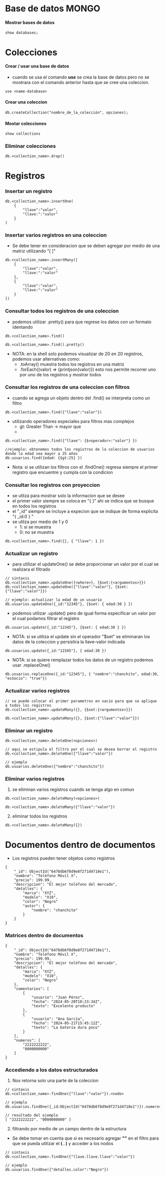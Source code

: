 # Base de datos MONGO

#### Mostrar bases de datos
```
show databases;
```

# Colecciones

#### Crear / usar una base de datos
- cuando se usa el comando **use** se crea la base de datos pero no se mostrara con el comando anterior hasta que se cree una coleccion.
```
use <name-database>
```

#### Crear una coleccion
```
db.createCollection("nombre_de_la_colección", opciones);
```

#### Mostar colecciones
```
show collections
```

### Eliminar colecciones
```
db.<collection_name>.drop()
```

# Registros

### Insertar un registro
```
db.<collection_name>.insertOne(
	{
		"llave":"valor",
		"llave:":"valor"
	}
)
```

### Insertar varios registros en una coleccion
- Se debe tener en consideracion que se deben agregar por medio de una matriz utilizando "[ ]"
```
db.<collection_name>.insertMany([
	{
		"llave":"valor",
		"llave:":"valor"
	},
	{
		"llave":"valor",
		"llave:":"valor"
	}
])
```

### Consultar todos los registros de una coleccion
- podemos utilizar .pretty() para que regrese los datos con un formato identando
```
db.<collection_name>.find()

db.<collection_name>.find().pretty()
```

- NOTA: en la shell solo podemos visualizar de 20 en 20 registros, podemos usar alternativas como:
	- .toArray() muestra todos los registros en una matriz
	- .forEach((valor) => {printjson(valor)}) esto nos permite recorrer uno por uno de los registros y mostrar todos

### Consultar los registros de una coleccion con filtros
- cuando se agrega un objeto dentro del .find() se interpreta como un filtro
```
db.<collection_name>.find({"llave":"valor"})
```
- utilizando operadores especiales para filtros mas complejos
	- gt: Greater Than -> mayor que
	- 

```
db.<collection_name>.find({"llave": {$<operador>:"valor"} })

//ejemplo: obtenemos todos los registros de la coleccion de usuarios donde la edad sea mayor a 25 años
db.usuarios.find({edad: {$gt:25} })
```
- Nota: si se utilizan los filtros con el .findOne() regresa siempre el primer registro que encuentre y cumpla con la condicion

### Consultar los registros con proyeccion
- se utliza para mostrar solo la informacion que se desee
- el primer valor siempre se coloca en "{ }" ahi se indica que se busque en todos los registros
- el "_id" siempre se incluye a expecion que se indique de forma explicita "{ _id:0 } "
- se utliza por medio de 1 y 0
	- 1: si se muestra
	- 0: no se muestra
```
db.<collection_name>.find({}, { "llave": 1 })
```

### Actualizar un registro
- para utilizar el updateOne() se debe proporcionar un valor por el cual se realizara el filtrado
```
// sintaxis
db.<collection_name>.updateOne({<where>}, {$set:{<argumentos>}})
db.<collection_name>.updateOne({"llave":"valor"}, {$set:{"llave":"valor"}})

// ejemplo: actualizar la edad de un usuario
db.usuarios.updateOne({_id:"12345"}, {$set: { edad:30 } })
```
- podemos utilizar .update() pero de igual forma especificar un valor por el cual podamos filtrar el registro
```
db.usuarios.update({_id:"12345"}, {$set: { edad:30 } })
```
- NOTA: si se utiliza el update sin el operador "$set" se eliminaran los datos de la coleccion y persistira la llave-valor indicada
```
db.usuarios.update({_id:"12345"}, { edad:30 })
```
- NOTA: si se quiere remplazar todos los datos de un registro podemos usar .replaceOne()
```
db.usuarios.replaceOne({_id:"12345"}, { "nombre":"chanchito", edad:30, "esSocio": "true"})
```

### Actualizar varios registros
```
// se puede colocar el primer parametros en vacio para que se aplique a todos los registros
db.<collection_name>.updateMany({}, {$set:{<argumentos>}})

db.<collection_name>.updateMany({}, {$set:{"llave":"valor"}})
```

### Eliminar un registro
```
db.<collection_name>.deleteOne(<opciones>)

// aqui se estipula el filtro por el cual se desea borrar el registro
db.<collection_name>.deleteOne({"llave":"valor"})

// ejemplo
db.usuarios.deleteOne({"nombre":"chanchito"})
```

### Eliminar varios registros
1) se eliminan varios registros cuando se tenga algo en comun 
```
db.<collection_name>.deleteMany(<opciones>)

db.<collection_name>.deleteMany({"llave":"valor"})
```
2) eliminar todos los registros
```
db.<collection_name>.deleteMany({})
```

# Documentos dentro de documentos

- Los registros pueden tener objetos como registros

```
{
    "_id": ObjectId("6478db6f8d9e8f271d4718e1"),
    "nombre": "Teléfono Móvil X",
    "precio": 199.99,
    "descripcion": "El mejor teléfono del mercado",
    "detalles": {
        "marca": "XYZ",
        "modelo": "X10",
        "color": "Negro"
		"autor": {
			"nombre": "chanchito"
		}
    }
}
```

### Matrices dentro de documentos

```
{
    "_id": ObjectId("6478db6f8d9e8f271d4718e1"),
    "nombre": "Teléfono Móvil X",
    "precio": 199.99,
    "descripcion": "El mejor teléfono del mercado",
    "detalles": {
        "marca": "XYZ",
        "modelo": "X10",
        "color": "Negro"
    },
    "comentarios": [
        {
            "usuario": "Juan Pérez",
            "fecha": "2024-05-20T10:23:34Z",
            "texto": "Excelente producto"
        },
        {
            "usuario": "Ana García",
            "fecha": "2024-05-21T15:45:12Z",
            "texto": "La batería dura poco"
        }
    ],
	"numeros": [
		"2222222222",
		"0000000000"
	]
}
```

### Accediendo a los datos estructurados
1) Nos retorna solo una parte de la coleccion
```
// sintaxis
db.<collection_name>.findOne({"llave":"valor"}).<nodo>

// ejemplo
db.usuarios.findOne({_id:ObjectId("6478db6f8d9e8f271d4718e1")}).numeros

// resultado del ejemplo
[ "2222222222", "0000000000" ]
```

2) filtrando por medio de un campo dentro de la estructura
- Se debe tomar en cuenta que si es necesario agregar **""** en el filtro para que se pueda utilizar el **( . )** y acceder a los nodos
```
// sintaxis
db.<collection_name>.findOne({"llave.llave.llave":"valor"})

// ejemplo
db.usuarios.findOne({"detalles.color":"Negro"})
```
